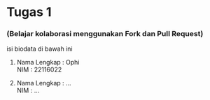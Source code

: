 # Tugas 1
### (Belajar kolaborasi menggunakan Fork dan Pull Request)

isi biodata di bawah ini

1. Nama Lengkap : Ophi
   <br>
   NIM : 22116022

1. Nama Lengkap : ...
   <br>
   NIM : ...
